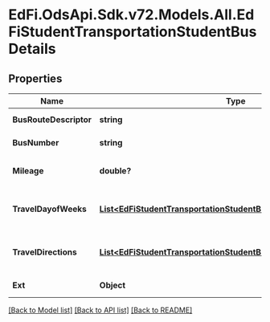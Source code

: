 # EdFi.OdsApi.Sdk.v72.Models.All.EdFiStudentTransportationStudentBusDetails

## Properties

Name | Type | Description | Notes
------------ | ------------- | ------------- | -------------
**BusRouteDescriptor** | **string** | Identifies the specific route taken by a bus for student transportation. | 
**BusNumber** | **string** | The unique identifier assigned to the bus used for transporting the student. | 
**Mileage** | **double?** | The distance, typically measured in miles, that a student was transported along the route of the bus during a single trip. | [optional] 
**TravelDayofWeeks** | [**List&lt;EdFiStudentTransportationStudentBusDetailsTravelDayofWeek&gt;**](EdFiStudentTransportationStudentBusDetailsTravelDayofWeek.md) | An unordered collection of studentTransportationStudentBusDetailsTravelDayofWeeks. Specifies the day(s) of the week on which student transportation occurs. | [optional] 
**TravelDirections** | [**List&lt;EdFiStudentTransportationStudentBusDetailsTravelDirection&gt;**](EdFiStudentTransportationStudentBusDetailsTravelDirection.md) | An unordered collection of studentTransportationStudentBusDetailsTravelDirections. Indicates the direction of travel for the student transportation route (e.g., to school, from school). | [optional] 
**Ext** | **Object** | Extensions to the StudentTransportationStudentBusDetails entity. | [optional] 

[[Back to Model list]](../README.md#documentation-for-models) [[Back to API list]](../README.md#documentation-for-api-endpoints) [[Back to README]](../README.md)

